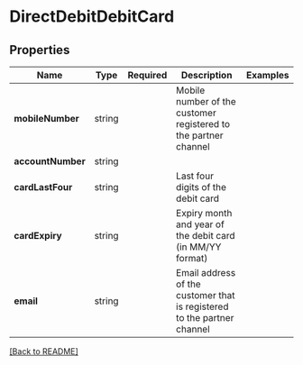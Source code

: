 # DirectDebitDebitCard



## Properties

| Name | Type | Required | Description | Examples |
|------------|:-------------:|:-------------:|-------------|:-------------:|
| **mobileNumber** |string |  | Mobile number of the customer registered to the partner channel | | |
| **accountNumber** |string |  |  | | |
| **cardLastFour** |string |  | Last four digits of the debit card | | |
| **cardExpiry** |string |  | Expiry month and year of the debit card (in MM/YY format) | | |
| **email** |string |  | Email address of the customer that is registered to the partner channel | | |



[[Back to README]](../../README.md)